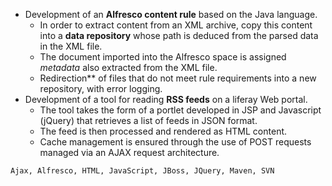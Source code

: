 - Development of an **Alfresco content rule** based on the Java language.
  - In order to extract content from an XML archive, copy this content into a **data repository** whose path is deduced from the parsed data in the XML file.
  - The document imported into the Alfresco space is assigned _metadata_ also extracted from the XML file.
  - Redirection\*\* of files that do not meet rule requirements into a new repository, with error logging.
- Development of a tool for reading **RSS feeds** on a liferay Web portal.
  - The tool takes the form of a portlet developed in JSP and Javascript (jQuery) that retrieves a list of feeds in JSON format.
  - The feed is then processed and rendered as HTML content.
  - Cache management is ensured through the use of POST requests managed via an AJAX request architecture.

```text
Ajax, Alfresco, HTML, JavaScript, JBoss, JQuery, Maven, SVN
```

